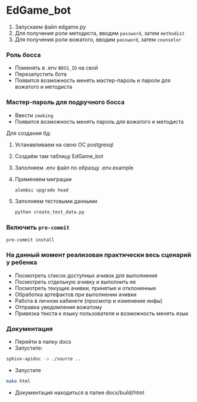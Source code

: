 # EdGame_bot

1) Запускаем файл edgame.py
2) Для получения роли методиста, вводим `password`, затем `methodist`
3) Для получения роли вожатого, вводим `password`, затем `counselor`

### Роль босса

- Поменять в .env `BOSS_ID` на свой
- Перезапустить бота
- Появится возможность менять мастер-пароль и пароли для вожатого и методиста

### Мастер-пароль для подручного босса

- Ввести `imaking`
- Появится возможность менять пароль для вожатого и методиста


Для создания бд:

1) Устанавливаем на свою ОС postgresql
2) Создаём там таблицу EdGame_bot
3) Заполняем .env файл по образцу .env.example
4) Применяем миграции

    ```bash
    alembic upgrade head
    ```

5) Заполняем тестовыми данными

    ```bash
    python create_test_data.py
    ```

### Включить `pre-commit`
```bash
pre-commit install
```

### На данный момент реализован практически весь сценарий у ребенка

- Посмотреть список доступных ачивок для выполнения
- Посмотреть отдельную ачивку и выполнить ее
- Посмотреть текущие ачивки, принятые и отклоненные
- Обработка артефактов при выполнении ачивки
- Работа в личном кабинете (просмотр и изменение инфы)
- Отправка уведомления вожатому
- Привязка текста к языку пользователя и возможность менять язык

### Документация
- Перейти в папку docs
- Запустите:

```bash
sphinx-apidoc -o ./source ..
``` 

- Запустите

```bash
make html
```

- Документация находиться в папке docs/build/html  

